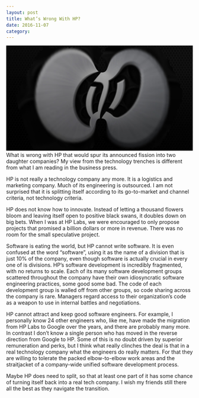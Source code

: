 ```yaml
---
layout: post
title: What’s Wrong With HP?
date: 2016-11-07
category: 
---
```


![fissioning HP][1]
What is wrong with HP that would spur its announced fission into two daughter
companies? My view from the technology trenches is different from what I am
reading in the business press.

HP is not really a technology company any more. It is a logistics and marketing
company. Much of its engineering is outsourced. I am not surprised that it is
splitting itself according to its go-to-market and channel criteria, not
technology criteria.

HP does not know how to innovate. Instead of letting a thousand flowers bloom
and leaving itself open to positive black swans, it doubles down on big bets.
When I was at HP Labs, we were encouraged to only propose projects that promised
a billion dollars or more in revenue. There was no room for the small
speculative project.

Software is eating the world, but HP cannot write software. It is even confused
at the word “software”, using it as the name of a division that is just 10% of
the company, even though software is actually crucial in every one of is
divisions. HP’s software development is incredibly fragmented, with no returns
to scale. Each of its many software development groups scattered throughout the
company have their own idiosyncratic software engineering practices, some good
some bad. The code of each development group is walled off from other groups, so
code sharing across the company is rare. Managers regard access to their
organization’s code as a weapon to use in internal battles and negotiations.

HP cannot attract and keep good software engineers. For example, I personally
know 24 other engineers who, like me, have made the migration from HP Labs to
Google over the years, and there are probably many more. In contrast I don’t
know a single person who has moved in the reverse direction from Google to HP.
Some of this is no doubt driven by superior remuneration and perks, but I think
what really clinches the deal is that in a real technology company what the
engineers do really matters. For that they are willing to tolerate the packed
elbow-to-elbow work areas and the straitjacket of a company-wide unified
software development process.

Maybe HP does need to split, so that at least one part of it has some chance of
turning itself back into a real tech company. I wish my friends still there all
the best as they navigate the transition.

[1]: /img/1_9JTWGej6L6qab8STaaK16g.jpeg